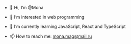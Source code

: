 - 👋 Hi, I’m @Mona
- 👀 I’m interested in web programming
- 🌱 I’m currently learning JavaScript, React and TypeScript

- 📫 How to reach me: mona.mag@mail.ru

<!---
MonaMag/MonaMag is a ✨ special ✨ repository because its `README.md` (this file) appears on your GitHub profile.
You can click the Preview link to take a look at your changes.
--->

